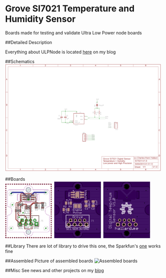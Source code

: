 Grove SI7021 Temperature and Humidity Sensor
============================================

Boards made for testing and validate Ultra Low Power node boards

##Detailed Description

Everything about ULPNode is located [here][1] on my blog

##Schematics
![schematics](https://raw.githubusercontent.com/hallard/Grove-SI7021/master/Grove-SI7021-sch.png)  

##Boards  
<img src="https://raw.githubusercontent.com/hallard/Grove-SI7021/master/Grove-SI7021-brd.png" alt="board V1.0" width="30%" height="30%">&nbsp;
<img src="https://raw.githubusercontent.com/hallard/Grove-SI7021/master/Grove-SI7021-top.png" alt="top V1.0" width="30%" height="30%">&nbsp;
<img src="https://raw.githubusercontent.com/hallard/Grove-SI7021/master/Grove-SI7021-bot.png" alt="bottom V1.0" width="30%" height="30%">

##Library
There are lot of library to drive this one, the Sparkfun's [one][3] works fine

##Assembled
Picture of assembled boards
<img src="https://raw.githubusercontent.com/hallard/Grove-SI7021/master/Grove-SI7021.jpg" alt="Assembled boards" width="30%" height="30%">

##Misc
See news and other projects on my [blog][2] 
 
[1]: https://hallard.me/category/ulpnode/
[2]: http://hallard.me
[3]: https://github.com/sparkfun/SparkFun_HTU21D_Breakout_Arduino_Library
